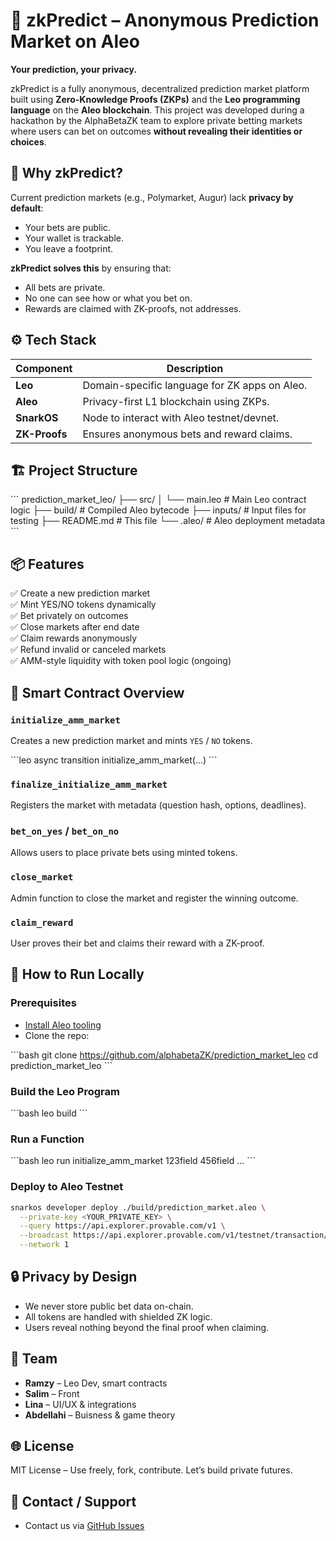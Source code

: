 
# 🧠 zkPredict – Anonymous Prediction Market on Aleo

**Your prediction, your privacy.**

zkPredict is a fully anonymous, decentralized prediction market platform built using **Zero-Knowledge Proofs (ZKPs)** and the **Leo programming language** on the **Aleo blockchain**. This project was developed during a hackathon by the AlphaBetaZK team to explore private betting markets where users can bet on outcomes **without revealing their identities or choices**.

## 🔐 Why zkPredict?

Current prediction markets (e.g., Polymarket, Augur) lack **privacy by default**:
- Your bets are public.
- Your wallet is trackable.
- You leave a footprint.

**zkPredict solves this** by ensuring that:
- All bets are private.
- No one can see how or what you bet on.
- Rewards are claimed with ZK-proofs, not addresses.

## ⚙️ Tech Stack

| Component        | Description                                     |
|------------------|-------------------------------------------------|
| **Leo**          | Domain-specific language for ZK apps on Aleo.   |
| **Aleo**         | Privacy-first L1 blockchain using ZKPs.         |
| **SnarkOS**      | Node to interact with Aleo testnet/devnet.      |
| **ZK-Proofs**    | Ensures anonymous bets and reward claims.       |

## 🏗️ Project Structure

\`\`\`
prediction_market_leo/
├── src/
│   └── main.leo               # Main Leo contract logic
├── build/                     # Compiled Aleo bytecode
├── inputs/                    # Input files for testing
├── README.md                  # This file
└── .aleo/                     # Aleo deployment metadata
\`\`\`

## 📦 Features

✅ Create a new prediction market  
✅ Mint YES/NO tokens dynamically  
✅ Bet privately on outcomes  
✅ Close markets after end date  
✅ Claim rewards anonymously  
✅ Refund invalid or canceled markets  
✅ AMM-style liquidity with token pool logic (ongoing)  

## 🧠 Smart Contract Overview

### `initialize_amm_market`
Creates a new prediction market and mints `YES` / `NO` tokens.

\`\`\`leo
async transition initialize_amm_market(...)
\`\`\`

### `finalize_initialize_amm_market`
Registers the market with metadata (question hash, options, deadlines).

### `bet_on_yes` / `bet_on_no`
Allows users to place private bets using minted tokens.

### `close_market`
Admin function to close the market and register the winning outcome.

### `claim_reward`
User proves their bet and claims their reward with a ZK-proof.

## 🧪 How to Run Locally

### Prerequisites

- [Install Aleo tooling](https://developer.aleo.org/aleo/getting-started/installation)
- Clone the repo:

\`\`\`bash
git clone https://github.com/alphabetaZK/prediction_market_leo
cd prediction_market_leo
\`\`\`

### Build the Leo Program

\`\`\`bash
leo build
\`\`\`

### Run a Function

\`\`\`bash
leo run initialize_amm_market 123field 456field ...
\`\`\`

### Deploy to Aleo Testnet

```bash
snarkos developer deploy ./build/prediction_market.aleo \
  --private-key <YOUR_PRIVATE_KEY> \
  --query https://api.explorer.provable.com/v1 \
  --broadcast https://api.explorer.provable.com/v1/testnet/transaction/broadcast \
  --network 1
```

## 🔒 Privacy by Design

- We never store public bet data on-chain.
- All tokens are handled with shielded ZK logic.
- Users reveal nothing beyond the final proof when claiming.

## 👥 Team

- **Ramzy** – Leo Dev, smart contracts  
- **Salim** – Front  
- **Lina** – UI/UX & integrations  
- **Abdellahi** – Buisness & game theory  

## 🌐 License

MIT License – Use freely, fork, contribute. Let’s build private futures.

## 📩 Contact / Support

- Contact us via [GitHub Issues](https://github.com/alphabetaZK/prediction_market_leo/issues)
